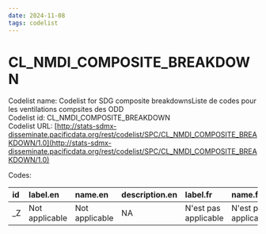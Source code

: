 ```yaml
---
date: 2024-11-08
tags: codelist
---
```


# CL_NMDI_COMPOSITE_BREAKDOWN

Codelist name: Codelist for SDG composite breakdownsListe de codes pour les ventilations compsites des ODD  
Codelist id: CL_NMDI_COMPOSITE_BREAKDOWN  
Codelist URL: [http://stats-sdmx-disseminate.pacificdata.org/rest/codelist/SPC/CL_NMDI_COMPOSITE_BREAKDOWN/1.0](http://stats-sdmx-disseminate.pacificdata.org/rest/codelist/SPC/CL_NMDI_COMPOSITE_BREAKDOWN/1.0)  

Codes:  

|id |label.en       |name.en        |description.en |label.fr             |name.fr              |description.fr |
|:--|:--------------|:--------------|:--------------|:--------------------|:--------------------|:--------------|
|_Z |Not applicable |Not applicable |NA             |N'est pas applicable |N'est pas applicable |NA             |
